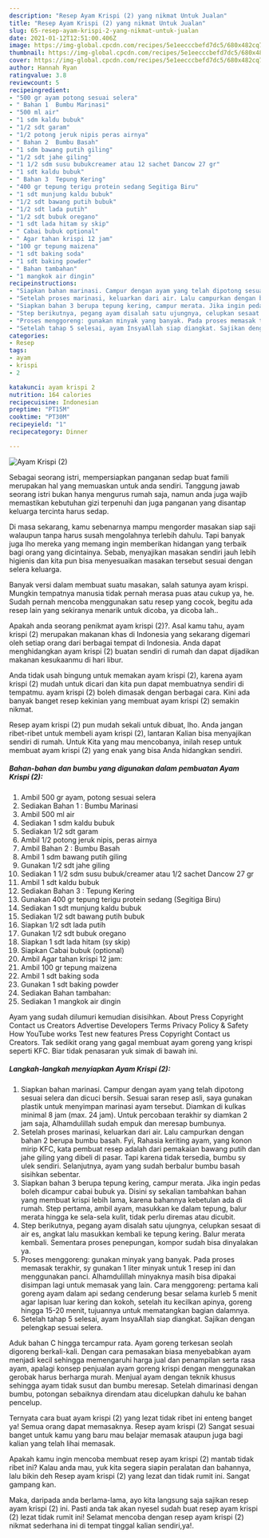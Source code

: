 ```yaml
---
description: "Resep Ayam Krispi (2) yang nikmat Untuk Jualan"
title: "Resep Ayam Krispi (2) yang nikmat Untuk Jualan"
slug: 65-resep-ayam-krispi-2-yang-nikmat-untuk-jualan
date: 2021-01-12T12:51:00.406Z
image: https://img-global.cpcdn.com/recipes/5e1eecccbefd7dc5/680x482cq70/ayam-krispi-2-foto-resep-utama.jpg
thumbnail: https://img-global.cpcdn.com/recipes/5e1eecccbefd7dc5/680x482cq70/ayam-krispi-2-foto-resep-utama.jpg
cover: https://img-global.cpcdn.com/recipes/5e1eecccbefd7dc5/680x482cq70/ayam-krispi-2-foto-resep-utama.jpg
author: Hannah Ryan
ratingvalue: 3.8
reviewcount: 5
recipeingredient:
- "500 gr ayam potong sesuai selera"
- " Bahan 1  Bumbu Marinasi"
- "500 ml air"
- "1 sdm kaldu bubuk"
- "1/2 sdt garam"
- "1/2 potong jeruk nipis peras airnya"
- " Bahan 2  Bumbu Basah"
- "1 sdm bawang putih giling"
- "1/2 sdt jahe giling"
- "1 1/2 sdm susu bubukcreamer atau 12 sachet Dancow 27 gr"
- "1 sdt kaldu bubuk"
- " Bahan 3  Tepung Kering"
- "400 gr tepung terigu protein sedang Segitiga Biru"
- "1 sdt munjung kaldu bubuk"
- "1/2 sdt bawang putih bubuk"
- "1/2 sdt lada putih"
- "1/2 sdt bubuk oregano"
- "1 sdt lada hitam sy skip"
- " Cabai bubuk optional"
- " Agar tahan krispi 12 jam"
- "100 gr tepung maizena"
- "1 sdt baking soda"
- "1 sdt baking powder"
- " Bahan tambahan"
- "1 mangkok air dingin"
recipeinstructions:
- "Siapkan bahan marinasi. Campur dengan ayam yang telah dipotong sesuai selera dan dicuci bersih. Sesuai saran resep asli, saya gunakan plastik untuk menyimpan marinasi ayam tersebut. Diamkan di kulkas minimal 8 jam (max. 24 jam). Untuk percobaan terakhir sy diamkan 2 jam saja, Alhamdulillah sudah empuk dan meresap bumbunya."
- "Setelah proses marinasi, keluarkan dari air. Lalu campurkan dengan bahan 2 berupa bumbu basah. Fyi, Rahasia keriting ayam, yang konon mirip KFC, kata pembuat resep adalah dari pemakaian bawang putih dan jahe giling yang dibeli di pasar. Tapi karena tidak tersedia, bumbu sy ulek sendiri. Selanjutnya, ayam yang sudah berbalur bumbu basah sisihkan sebentar."
- "Siapkan bahan 3 berupa tepung kering, campur merata. Jika ingin pedas boleh dicampur cabai bubuk ya. Disini sy sekalian tambahkan bahan yang membuat krispi lebih lama, karena bahannya kebetulan ada di rumah. Step pertama, ambil ayam, masukkan ke dalam tepung, balur merata hingga ke sela-sela kulit, tidak perlu diremas atau dicubit."
- "Step berikutnya, pegang ayam disalah satu ujungnya, celupkan sesaat di air es, angkat lalu masukkan kembali ke tepung kering. Balur merata kembali. Sementara proses penepungan, kompor sudah bisa dinyalakan ya."
- "Proses menggoreng: gunakan minyak yang banyak. Pada proses memasak terakhir, sy gunakan 1 liter minyak untuk 1 resep ini dan menggunakan panci. Alhamdulillah minyaknya masih bisa dipakai disimpan lagi untuk memasak yang lain. Cara menggoreng: pertama kali goreng ayam dalam api sedang cenderung besar selama kurleb 5 menit agar lapisan luar kering dan kokoh, setelah itu kecilkan apinya, goreng hingga 15-20 menit, tujuannya untuk mematangkan bagian dalamnya."
- "Setelah tahap 5 selesai, ayam InsyaAllah siap diangkat. Sajikan dengan pelengkap sesuai selera."
categories:
- Resep
tags:
- ayam
- krispi
- 2

katakunci: ayam krispi 2 
nutrition: 164 calories
recipecuisine: Indonesian
preptime: "PT15M"
cooktime: "PT30M"
recipeyield: "1"
recipecategory: Dinner

---
```



![Ayam Krispi (2)](https://img-global.cpcdn.com/recipes/5e1eecccbefd7dc5/680x482cq70/ayam-krispi-2-foto-resep-utama.jpg)

Sebagai seorang istri, mempersiapkan panganan sedap buat famili merupakan hal yang memuaskan untuk anda sendiri. Tanggung jawab seorang istri bukan hanya mengurus rumah saja, namun anda juga wajib memastikan kebutuhan gizi terpenuhi dan juga panganan yang disantap keluarga tercinta harus sedap.

Di masa  sekarang, kamu sebenarnya mampu mengorder masakan siap saji walaupun tanpa harus susah mengolahnya terlebih dahulu. Tapi banyak juga lho mereka yang memang ingin memberikan hidangan yang terbaik bagi orang yang dicintainya. Sebab, menyajikan masakan sendiri jauh lebih higienis dan kita pun bisa menyesuaikan masakan tersebut sesuai dengan selera keluarga. 

Banyak versi dalam membuat suatu masakan, salah satunya ayam krispi. Mungkin tempatnya manusia tidak pernah merasa puas atau cukup ya, he. Sudah pernah mencoba menggunakan satu resep yang cocok, begitu ada resep lain yang sekiranya menarik untuk dicoba, ya dicoba lah..

Apakah anda seorang penikmat ayam krispi (2)?. Asal kamu tahu, ayam krispi (2) merupakan makanan khas di Indonesia yang sekarang digemari oleh setiap orang dari berbagai tempat di Indonesia. Anda dapat menghidangkan ayam krispi (2) buatan sendiri di rumah dan dapat dijadikan makanan kesukaanmu di hari libur.

Anda tidak usah bingung untuk memakan ayam krispi (2), karena ayam krispi (2) mudah untuk dicari dan kita pun dapat membuatnya sendiri di tempatmu. ayam krispi (2) boleh dimasak dengan berbagai cara. Kini ada banyak banget resep kekinian yang membuat ayam krispi (2) semakin nikmat.

Resep ayam krispi (2) pun mudah sekali untuk dibuat, lho. Anda jangan ribet-ribet untuk membeli ayam krispi (2), lantaran Kalian bisa menyajikan sendiri di rumah. Untuk Kita yang mau mencobanya, inilah resep untuk membuat ayam krispi (2) yang enak yang bisa Anda hidangkan sendiri.

<!--inarticleads1-->

##### Bahan-bahan dan bumbu yang digunakan dalam pembuatan Ayam Krispi (2):

1. Ambil 500 gr ayam, potong sesuai selera
1. Sediakan  Bahan 1 : Bumbu Marinasi
1. Ambil 500 ml air
1. Sediakan 1 sdm kaldu bubuk
1. Sediakan 1/2 sdt garam
1. Ambil 1/2 potong jeruk nipis, peras airnya
1. Ambil  Bahan 2 : Bumbu Basah
1. Ambil 1 sdm bawang putih giling
1. Gunakan 1/2 sdt jahe giling
1. Sediakan 1 1/2 sdm susu bubuk/creamer atau 1/2 sachet Dancow 27 gr
1. Ambil 1 sdt kaldu bubuk
1. Sediakan  Bahan 3 : Tepung Kering
1. Gunakan 400 gr tepung terigu protein sedang (Segitiga Biru)
1. Sediakan 1 sdt munjung kaldu bubuk
1. Sediakan 1/2 sdt bawang putih bubuk
1. Siapkan 1/2 sdt lada putih
1. Gunakan 1/2 sdt bubuk oregano
1. Siapkan 1 sdt lada hitam (sy skip)
1. Siapkan  Cabai bubuk (optional)
1. Ambil  Agar tahan krispi 12 jam:
1. Ambil 100 gr tepung maizena
1. Ambil 1 sdt baking soda
1. Gunakan 1 sdt baking powder
1. Sediakan  Bahan tambahan:
1. Sediakan 1 mangkok air dingin


Ayam yang sudah dilumuri kemudian disisihkan. About Press Copyright Contact us Creators Advertise Developers Terms Privacy Policy &amp; Safety How YouTube works Test new features Press Copyright Contact us Creators. Tak sedikit orang yang gagal membuat ayam goreng yang krispi seperti KFC. Biar tidak penasaran yuk simak di bawah ini. 

<!--inarticleads2-->

##### Langkah-langkah menyiapkan Ayam Krispi (2):

1. Siapkan bahan marinasi. Campur dengan ayam yang telah dipotong sesuai selera dan dicuci bersih. Sesuai saran resep asli, saya gunakan plastik untuk menyimpan marinasi ayam tersebut. Diamkan di kulkas minimal 8 jam (max. 24 jam). Untuk percobaan terakhir sy diamkan 2 jam saja, Alhamdulillah sudah empuk dan meresap bumbunya.
1. Setelah proses marinasi, keluarkan dari air. Lalu campurkan dengan bahan 2 berupa bumbu basah. Fyi, Rahasia keriting ayam, yang konon mirip KFC, kata pembuat resep adalah dari pemakaian bawang putih dan jahe giling yang dibeli di pasar. Tapi karena tidak tersedia, bumbu sy ulek sendiri. Selanjutnya, ayam yang sudah berbalur bumbu basah sisihkan sebentar.
1. Siapkan bahan 3 berupa tepung kering, campur merata. Jika ingin pedas boleh dicampur cabai bubuk ya. Disini sy sekalian tambahkan bahan yang membuat krispi lebih lama, karena bahannya kebetulan ada di rumah. Step pertama, ambil ayam, masukkan ke dalam tepung, balur merata hingga ke sela-sela kulit, tidak perlu diremas atau dicubit.
1. Step berikutnya, pegang ayam disalah satu ujungnya, celupkan sesaat di air es, angkat lalu masukkan kembali ke tepung kering. Balur merata kembali. Sementara proses penepungan, kompor sudah bisa dinyalakan ya.
1. Proses menggoreng: gunakan minyak yang banyak. Pada proses memasak terakhir, sy gunakan 1 liter minyak untuk 1 resep ini dan menggunakan panci. Alhamdulillah minyaknya masih bisa dipakai disimpan lagi untuk memasak yang lain. Cara menggoreng: pertama kali goreng ayam dalam api sedang cenderung besar selama kurleb 5 menit agar lapisan luar kering dan kokoh, setelah itu kecilkan apinya, goreng hingga 15-20 menit, tujuannya untuk mematangkan bagian dalamnya.
1. Setelah tahap 5 selesai, ayam InsyaAllah siap diangkat. Sajikan dengan pelengkap sesuai selera.


Aduk bahan C hingga tercampur rata. Ayam goreng terkesan seolah digoreng berkali-kali. Dengan cara pemasakan biasa menyebabkan ayam menjadi kecil sehingga memengaruhi harga jual dan penampilan serta rasa ayam, apalagi konsep penjualan ayam goreng krispi dengan menggunakan gerobak harus berharga murah. Menjual ayam dengan teknik khusus sehingga ayam tidak susut dan bumbu meresap. Setelah dimarinasi dengan bumbu, potongan sebaiknya direndam atau dicelupkan dahulu ke bahan pencelup. 

Ternyata cara buat ayam krispi (2) yang lezat tidak ribet ini enteng banget ya! Semua orang dapat memasaknya. Resep ayam krispi (2) Sangat sesuai banget untuk kamu yang baru mau belajar memasak ataupun juga bagi kalian yang telah lihai memasak.

Apakah kamu ingin mencoba membuat resep ayam krispi (2) mantab tidak ribet ini? Kalau anda mau, yuk kita segera siapin peralatan dan bahannya, lalu bikin deh Resep ayam krispi (2) yang lezat dan tidak rumit ini. Sangat gampang kan. 

Maka, daripada anda berlama-lama, ayo kita langsung saja sajikan resep ayam krispi (2) ini. Pasti anda tak akan nyesel sudah buat resep ayam krispi (2) lezat tidak rumit ini! Selamat mencoba dengan resep ayam krispi (2) nikmat sederhana ini di tempat tinggal kalian sendiri,ya!.

